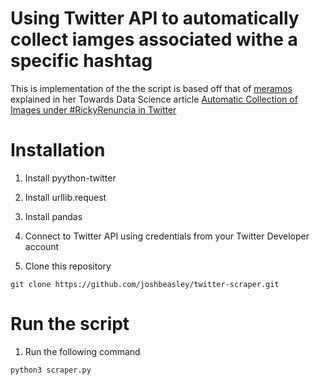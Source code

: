 # Using Twitter API to automatically collect iamges associated withe a specific hashtag

This is implementation of the the script is based off that of [meramos](https://github.com/meramos) explained in her Towards Data Science article [Automatic Collection of Images under #RickyRenuncia in Twitter](https://towardsdatascience.com/automatic-collection-of-images-under-rickyrenuncia-in-twitter-a86adb7124cb)

# Installation
1. Install pyython-twitter

2. Install urllib.request

3. Install pandas

4. Connect to Twitter API using credentials from your Twitter Developer account
   
4. Clone this repository
  ```Shell
  git clone https://github.com/joshbeasley/twitter-scraper.git
  ```

# Run the script
1. Run the following command
  ```Shell
  python3 scraper.py
  ```








           

